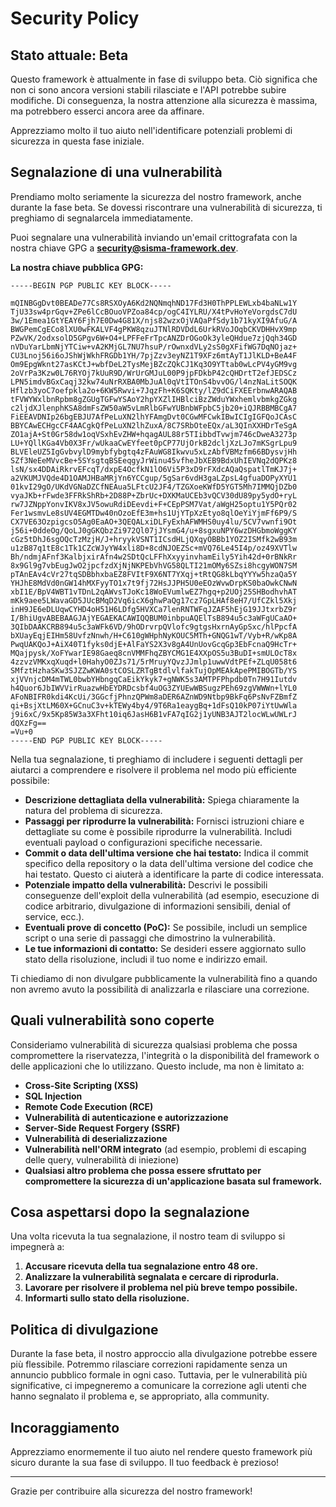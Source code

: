 # Security Policy

## Stato attuale: Beta

Questo framework è attualmente in fase di sviluppo beta. Ciò significa che non ci sono ancora versioni stabili rilasciate e l'API potrebbe subire modifiche. Di conseguenza, la nostra attenzione alla sicurezza è massima, ma potrebbero esserci ancora aree da affinare.

Apprezziamo molto il tuo aiuto nell'identificare potenziali problemi di sicurezza in questa fase iniziale.

## Segnalazione di una vulnerabilità

Prendiamo molto seriamente la sicurezza del nostro framework, anche durante la fase beta. Se dovessi riscontrare una vulnerabilità di sicurezza, ti preghiamo di segnalarcela immediatamente.

Puoi segnalare una vulnerabilità inviando un'email crittografata con la nostra chiave GPG a **[security@sisma-framework.dev](mailto:security@sisma-framework.dev)**.

**La nostra chiave pubblica GPG:**

```
-----BEGIN PGP PUBLIC KEY BLOCK-----

mQINBGgDvt0BEADe77Cs8RSXOyA6Kd2NQNmqhND17Fd3H0ThPPLEWLxb4baNLw1Y
TjU33sw4prGqv+ZPe6lCcBOuoVPZoa84cp/ogC4IYLRU/X4tPvHoYeVorgdsC7dU
3w/1Emea1GtYEAY6Fjh7E0Dw4G81X/njs82wzxOjVAQaPfSdy1b71kyXI9AfuG/A
BWGPemCgECo8lXU0wFKALVF4gPKW8qzuJTNlRDVDdL6UrkRVoJOqbCKVDHHvX9mp
PZwVK/2odxsolD5GPgv6W+O4+LPFFeFrTpcANZDrOGoOk3yleQHdue7zjQqh34GD
nVDuYarLbmNjYTCiw+vA2KMjGL7NU7hsuP/rOwnxdVLy2sS0gXFifWG7DqNOjaz+
CU3Lnoj56i6oJShWjWkhFRGDb1YH/7pjZzv3eyNZ1T9XFz6mtAyT1JlKLD+BeA4F
Om9EpgWknt27asKCtJ+wbfDeL2TysMejBZcZQkCJ1Kq3O9YTtab0wLcPV4yGM9vg
2oVrPa3Kzw0L76RYOj7kUuR9D/WrUrGMJuL00P9jpFDkbP42cQHDrtT2efJEDSCz
LPN5imdvBGxCaqj32kw74uNrRXBA0MbJuAl0qVtITOnS4bvvOG/l4nzNaLitSOQK
Hflzb3yoC7oefpkla2o+6KW5Rwvi+7JqzFh+K6SQKty/lZ9dCiFXEErbnwARAQAB
tFVWYWxlbnRpbm8gZGUgTGFwYSAoY2hpYXZlIHBlciBzZWduYWxhemlvbmkgZGkg
c2ljdXJlenphKSA8dmFsZW50aW5vLmRlbGFwYUBnbWFpbC5jb20+iQJRBBMBCgA7
FiEEAVDNIp26bgEBJU7AfPeLuXN2lhYFAmgDvt0CGwMFCwkIBwICIgIGFQoJCAsC
BBYCAwECHgcCF4AACgkQfPeLuXN2lhZuxA/8C7SRbOteEQx/aL3QInXXHDrTeSgA
ZO1ajA+St0Gr58dw1oqVSxhEvZHW+hqagAUL88r5TIibbdTvwjm746cDweA3273p
LU+YQllKGa4Vb0X3Fr/wUkaaCwEYfeet0pCP77UjOrkB2dcljXzLJo7mKSgrLpu9
BLVEleUZ5IgGvbvylD9mybfybgtq4zFAuWG8Ikwvu5xLzAbfVBMzfm66BDysvjHh
SZf3NeEeMVvcBe+5SYsgtqBSEeqgyJrWinu45vfheJbXEB9BdxUhIEVNq2dQPKz8
lsN/sx4DDAiRkrvEFcqT/dxpE4OcfkN1lO6Vi5P3xD9rFXdcAQaQspatlTmKJ7j+
a2VKUMJVQde4D1OAMJHBaMRjYn6YCCgup/5gSar6vdH3gaLZpsL4gfuaDOPyXYU1
01kvI29gO/UKdVGNaDZCfNEAua5LFtcU2JF4/TZGXoeKWfD5YGT5Mh7IMMQjDZb0
vyaJKb+rFwde3FFRkShRb+2D88P+ZbrUc+DXKMaUCEb3vQCV30dU89py5ydO+ryL
rw7JZNppYonvIKV8xJV5owuRdiDEevdi+F+CEpPSM7Vat/aWgH25optu1Y5PQr02
Fer1wsmvLe8sUV4EGMTDw40nOzoEfE3m+hs1UjYTpXzEtyo8qlOeYiYjmFf6P9/S
CX7VE63OzpigcsO5Ag0EaAO+3QEQALxiDLFyExhAFWMHS0uy4lu/5CV7vwnfi9Ot
j56i+0ddeOg/QoLJ0gGKQbzZi972Ql07jJYsmG4/u+8sgxuNPY6wzDHGbmoWggKY
cGz5tDhJ6sgOQcTzMzjH/J+hryykVSNT1ICsdHLjQXqyOBBb1YOZ2ISMfk2wB93m
u1zB87q1tE8c1Tk1CZcWJyYW4xli8D+8cdNJOEZSc+mVQ76Le45I4p/oz49XVTlw
Bh/ndmjAFnf3KalbjxirAfn4w2SDtQcLFFhXxyyinvhamEily5Yih42d+0rBNkRr
8x9Gl9g7vbEugJwO2jpcfzdXjNjNKPEbVhVG58QLTI21mOMy6SZsi8hcgyWON7SM
pTAnEAv4cVr27tqSDBbhxbaEZ8FVItF9X6NT7YXqj+tRtQG8kLbqYYYw5hzaQa5Y
YHJhE8MdVd0nGW14hMXFyyTO1x7t9fj72HsJJPH5U0eEOzWvwDrpKS0baOwkCNwN
xbI1E/BpV4WBT1vTDnL2qAWvsTJoKc18WoEVumlwEZ7hgq+p2UOj25SHBodhvhAT
mKk9aee5LWavaGD5JUcBMqD2Vq6icX6ghwPaQg17cz7GpLHAf8eH7/UfCZkl5Xkj
inH9JE6eDLUqwCYHD4oH51H6LDfg5HVXCa7lenRNTWFqJZAF5hEjG19JJtxrbZ9r
I/BhiUgvABEBAAGJAjYEGAEKACAWIQQBUM0inbpuAQElTsB894u5c3aWFgUCaAO+
3QIbDAAKCRB894u5c3aWFk6VD/9hODrvrpQVlofc9gtgsHxrnAyGpSxc/hlPpcfA
bXUayEqjEIHm58UvfzNnwh/H+C610gWHphNyKOUC5MTh+GNQG1wT/Vyb+R/wKp8A
PwqUAKQoJ+AiX40T1fyks0djE+AlFaYS2X3v8gA4UnUovGcqGp3EbFcnaQ9HcTr+
MQajpysk/XoFYwarIE98Gaeq8cnVMMFhqZBYCMG1E4XXpOS5u3BuDI+smULOcT8x
4zzvzVMKxqXuqd+l0HahyO0ZJs71/5rMruyYQvzJJmlp1uwwVdtPEf+ZLqU058t6
SMfztHzhaSKw3SJZZwKWA0stCOSLZRTgBtdlvlfakTujOpMEAkApePMIBOGTb/YS
xjVVnjcDM4mTWL0bwbYHbngqCaEikYkyk7+gNWK5s3AMTPFPhpdb0Tn7H91Iutdv
h4Quor6JbIWVVirRuazwHbEYDRDcsbf4uOG3ZYUEwWBSugzPEh69zgVWWWn+lYL0
AFoNBIFR0kdi4KcUi/3GGcfjPhnzQPWm8aDER6AZnWD9Ntbp9BkFq6PsNvFZBmfZ
qi+BsjXtLM60X+GCnuC3v+kTEWy4by4/9T6Ra1eaygBq+1dFsQ10kP07iYtUwWla
j9i6xC/9x5Kp85W3a3XFht10iq6JasH6B1vFA7qIG2j1yUNB3AJT2locWLwUWLrJ
dQXzFg==
=Vu+0
-----END PGP PUBLIC KEY BLOCK-----
```

Nella tua segnalazione, ti preghiamo di includere i seguenti dettagli per aiutarci a comprendere e risolvere il problema nel modo più efficiente possibile:

* **Descrizione dettagliata della vulnerabilità:** Spiega chiaramente la natura del problema di sicurezza.
* **Passaggi per riprodurre la vulnerabilità:** Fornisci istruzioni chiare e dettagliate su come è possibile riprodurre la vulnerabilità. Includi eventuali payload o configurazioni specifiche necessarie.
* **Commit o data dell'ultima versione che hai testato:** Indica il commit specifico della repository o la data dell'ultima versione del codice che hai testato. Questo ci aiuterà a identificare la parte di codice interessata.
* **Potenziale impatto della vulnerabilità:** Descrivi le possibili conseguenze dell'exploit della vulnerabilità (ad esempio, esecuzione di codice arbitrario, divulgazione di informazioni sensibili, denial of service, ecc.).
* **Eventuali prove di concetto (PoC):** Se possibile, includi un semplice script o una serie di passaggi che dimostrino la vulnerabilità.
* **Le tue informazioni di contatto:** Se desideri essere aggiornato sullo stato della risoluzione, includi il tuo nome e indirizzo email.

Ti chiediamo di non divulgare pubblicamente la vulnerabilità fino a quando non avremo avuto la possibilità di analizzarla e rilasciare una correzione.

## Quali vulnerabilità sono coperte

Consideriamo vulnerabilità di sicurezza qualsiasi problema che possa compromettere la riservatezza, l'integrità o la disponibilità del framework o delle applicazioni che lo utilizzano. Questo include, ma non è limitato a:

* **Cross-Site Scripting (XSS)**
* **SQL Injection**
* **Remote Code Execution (RCE)**
* **Vulnerabilità di autenticazione e autorizzazione**
* **Server-Side Request Forgery (SSRF)**
* **Vulnerabilità di deserializzazione**
* **Vulnerabilità nell'ORM integrato** (ad esempio, problemi di escaping delle query, vulnerabilità di iniezione)
* **Qualsiasi altro problema che possa essere sfruttato per compromettere la sicurezza di un'applicazione basata sul framework.**

## Cosa aspettarsi dopo la segnalazione

Una volta ricevuta la tua segnalazione, il nostro team di sviluppo si impegnerà a:

1. **Accusare ricevuta della tua segnalazione entro 48 ore.**
2. **Analizzare la vulnerabilità segnalata e cercare di riprodurla.**
3. **Lavorare per risolvere il problema nel più breve tempo possibile.**
4. **Informarti sullo stato della risoluzione.**

## Politica di divulgazione

Durante la fase beta, il nostro approccio alla divulgazione potrebbe essere più flessibile. Potremmo rilasciare correzioni rapidamente senza un annuncio pubblico formale in ogni caso. Tuttavia, per le vulnerabilità più significative, ci impegneremo a comunicare la correzione agli utenti che hanno segnalato il problema e, se appropriato, alla community.

## Incoraggiamento

Apprezziamo enormemente il tuo aiuto nel rendere questo framework più sicuro durante la sua fase di sviluppo. Il tuo feedback è prezioso!

---

Grazie per contribuire alla sicurezza del nostro framework!
